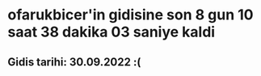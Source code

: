 # ofarukbicer'in gidisine son 8 gun 10 saat 38 dakika 03 saniye kaldi

## Gidis tarihi: 30.09.2022 :(